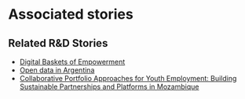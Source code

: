 # Associated stories

<!-- !!DO NOT REMOVE!! start autogenerated hyperlinks -->
## Related R&D Stories
- [Digital Baskets of Empowerment](/stories/?doc=Explorers_SLV)
- [Open data in Argentina](/stories/?doc=Explorers_ARG)
- [Collaborative Portfolio Approaches for Youth Employment: Building Sustainable Partnerships and Platforms in Mozambique](/stories/?doc=Explorers_MOZ)
<!-- !!DO NOT REMOVE!! end autogenerated hyperlinks -->